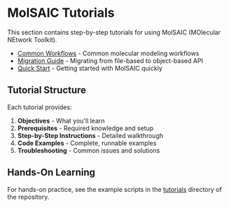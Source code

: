 # MolSAIC Tutorials

This section contains step-by-step tutorials for using MolSAIC (MOlecular NEtwork Toolkit).

- [Common Workflows](common_workflows.md) - Common molecular modeling workflows
- [Migration Guide](migration_guide.md) - Migrating from file-based to object-based API
- [Quick Start](../usage/quick_start.md) - Getting started with MolSAIC quickly

## Tutorial Structure

Each tutorial provides:

1. **Objectives** - What you'll learn
2. **Prerequisites** - Required knowledge and setup
3. **Step-by-Step Instructions** - Detailed walkthrough
4. **Code Examples** - Complete, runnable examples
5. **Troubleshooting** - Common issues and solutions

## Hands-On Learning

For hands-on practice, see the example scripts in the [tutorials](../../examples/tutorials/) directory of the repository.
